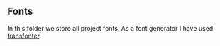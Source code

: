 ## Fonts

In this folder we store all project fonts. As a font generator I have used [transfonter](https://transfonter.org/).
